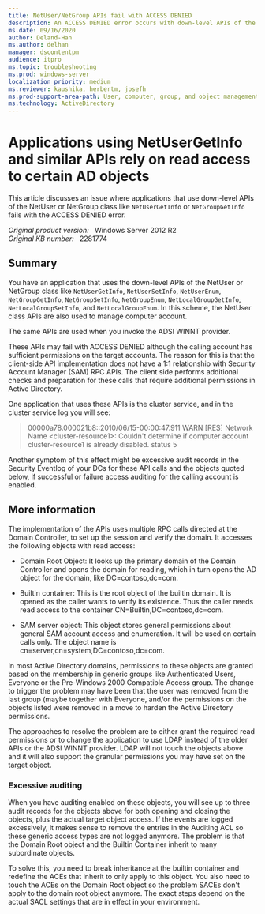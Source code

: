 ```yaml
---
title: NetUser/NetGroup APIs fail with ACCESS DENIED
description: An ACCESS DENIED error occurs with down-level APIs of the NetUser or NetGroup class like NetUserGetInfo or NetGroupGetInfo.
ms.date: 09/16/2020
author: Deland-Han
ms.author: delhan
manager: dscontentpm
audience: itpro
ms.topic: troubleshooting
ms.prod: windows-server
localization_priority: medium
ms.reviewer: kaushika, herbertm, josefh
ms.prod-support-area-path: User, computer, group, and object management
ms.technology: ActiveDirectory
---
```

# Applications using NetUserGetInfo and similar APIs rely on read access to certain AD objects

This article discusses an issue where applications that use down-level APIs of the NetUser or NetGroup class like `NetUserGetInfo` or `NetGroupGetInfo` fails with the ACCESS DENIED error.

_Original product version:_ &nbsp; Windows Server 2012 R2  
_Original KB number:_ &nbsp; 2281774

## Summary

You have an application that uses the down-level APIs of the NetUser or NetGroup class like `NetUserGetInfo`, `NetUserSetInfo`, `NetUserEnum`, `NetGroupGetInfo`, `NetGroupSetInfo`, `NetGroupEnum`, `NetLocalGroupGetInfo`, `NetLocalGroupSetInfo`, and `NetLocalGroupEnum`. In this scheme, the NetUser class APIs are also used to manage computer account.

The same APIs are used when you invoke the ADSI WINNT provider.

These APIs may fail with ACCESS DENIED although the calling account has sufficient permissions on the target accounts. The reason for this is that the client-side API implementation does not have a 1:1 relationship with Security Account Manager (SAM) RPC APIs. The client side performs additional checks and preparation for these calls that require additional permissions in Active Directory.

One application that uses these APIs is the cluster service, and in the cluster service log you will see:

> 00000a78.000021b8::2010/06/15-00:00:47.911 WARN [RES] Network Name \<cluster-resource1>: Couldn't determine if computer account cluster-resource1 is already disabled. status 5  

Another symptom of this effect might be excessive audit records in the Security Eventlog of your DCs for these API calls and the objects quoted below, if successful or failure access auditing for the calling account is enabled.

## More information

The implementation of the APIs uses multiple RPC calls directed at the Domain Controller, to set up the session and verify the domain. It accesses the following objects with read access:

- Domain Root Object: It looks up the primary domain of the Domain Controller and opens the domain for reading, which in turn opens the AD object for the domain, like DC=contoso,dc=com.

- Builtin container: This is the root object of the builtin domain. It is opened as the caller wants to verify its existence. Thus the caller needs read access to the container CN=Builtin,DC=contoso,dc=com.

- SAM server object: This object stores general permissions about general SAM account access and enumeration. It will be used on certain calls only. The object name is cn=server,cn=system,DC=contoso,dc=com.

In most Active Directory domains, permissions to these objects are granted based on the membership in generic groups like Authenticated Users, Everyone or the Pre-Windows 2000 Compatible Access group. The change to trigger the problem may have been that the user was removed from the last group (maybe together with Everyone, and/or the permissions on the objects listed were removed in a move to harden the Active Directory permissions.

The approaches to resolve the problem are to either grant the required read permissions or to change the application to use LDAP instead of the older APIs or the ADSI WINNT provider. LDAP will not touch the objects above and it will also support the granular permissions you may have set on the target object.

### Excessive auditing

When you have auditing enabled on these objects, you will see up to three audit records for the objects above for both opening and closing the objects, plus the actual target object access. If the events are logged excessively, it makes sense to remove the entries in the Auditing ACL so these generic access types are not logged anymore. The problem is that the Domain Root object and the Builtin Container inherit to many subordinate objects.

To solve this, you need to break inheritance at the builtin container and redefine the ACEs that inherit to only apply to this object. You also need to touch the ACEs on the Domain Root object so the problem SACEs don't apply to the domain root object anymore. The exact steps depend on the actual SACL settings that are in effect in your environment.
